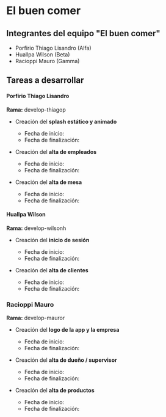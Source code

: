 # El buen comer

## Integrantes del equipo "El buen comer"
 - Porfirio Thiago Lisandro (Alfa)
 - Huallpa Wilson (Beta)
 - Racioppi Mauro (Gamma)

## Tareas a desarrollar

#### Porfirio Thiago Lisandro

**Rama:** develop-thiagop

 - Creación del **splash estático y animado**
    - Fecha de inicio:
    - Fecha de finalización: 
 
 - Creación del **alta de empleados**
    - Fecha de inicio:
    - Fecha de finalización:
       
 - Creación del **alta de mesa**
    - Fecha de inicio:
    - Fecha de finalización:
  

#### Huallpa Wilson

**Rama:** develop-wilsonh

 - Creación del **inicio de sesión**
    - Fecha de inicio:
    - Fecha de finalización: 
 
 - Creación del **alta de clientes**
    - Fecha de inicio:
    - Fecha de finalización: 

### Racioppi Mauro

**Rama:** develop-mauror

 - Creación del **logo de la app y la empresa**
    - Fecha de inicio:
    - Fecha de finalización:

 - Creación del **alta de dueño / supervisor**
    - Fecha de inicio:
    - Fecha de finalización:
      
 - Creación del **alta de productos**
    - Fecha de inicio:
    - Fecha de finalización:
